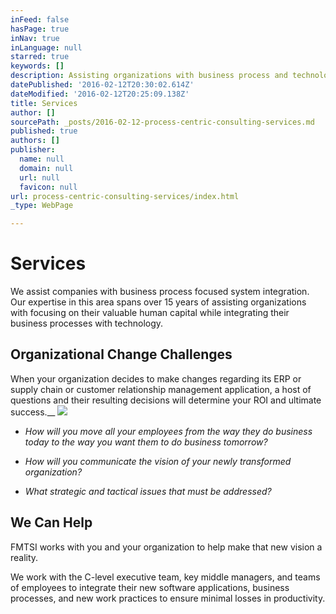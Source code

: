 ```yaml
---
inFeed: false
hasPage: true
inNav: true
inLanguage: null
starred: true
keywords: []
description: Assisting organizations with business process and technology integration
datePublished: '2016-02-12T20:30:02.614Z'
dateModified: '2016-02-12T20:25:09.138Z'
title: Services
author: []
sourcePath: _posts/2016-02-12-process-centric-consulting-services.md
published: true
authors: []
publisher:
  name: null
  domain: null
  url: null
  favicon: null
url: process-centric-consulting-services/index.html
_type: WebPage

---
```

# Services

We assist companies with business process focused system integration. Our 
expertise in this area spans  over 15 years of assisting organizations with focusing on their valuable human capital while integrating their business processes with technology.

## Organizational Change Challenges

When your organization decides to make changes regarding its ERP or supply chain or customer relationship management 
application, a host of questions and their resulting decisions will determine your ROI and ultimate success.__
![](https://the-grid-user-content.s3-us-west-2.amazonaws.com/47241db5-621f-4e2d-a56e-b1c876738d05.jpg)

* _How will you move all your employees from the way they do business today to the way you want them to do business tomorrow?_

* _How will you communicate the vision of your newly transformed organization?_

* _What strategic and tactical issues that must be addressed?_

## We Can Help

FMTSI works with you and your organization to help make that new vision a reality.

We work with the C-level executive team, key middle managers, and 
teams of employees to integrate their new software applications, 
business processes, and new work practices to ensure minimal losses in 
productivity.